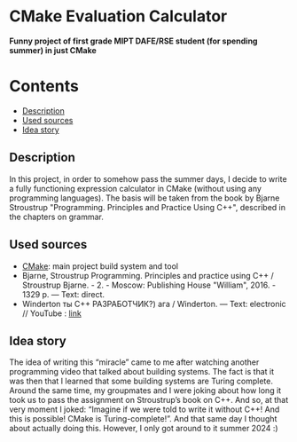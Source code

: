 # CMake Evaluation Calculator

**Funny project of first grade MIPT DAFE/RSE student (for spending summer) in just CMake**

# Contents
  * [Description](#description)
  * [Used sources](#used-sources)
  * [Idea story](#idea-story)

## Description

In this project, in order to somehow pass the summer days, I decide to write a fully functioning expression calculator in CMake (without using any programming languages). The basis will be taken from the book by Bjarne Stroustrup "Programming. Principles and Practice Using C++", described in the chapters on grammar.

## Used sources

* [CMake](https://cmake.org/): main project build system and tool
* Bjarne, Stroustrup Programming. Principles and practice using C++ / Stroustrup Bjarne. - 2. - Moscow: Publishing House "William", 2016. - 1329 p. — Text: direct.
* Winderton ты C++ РАЗРАБОТЧИК?) ага / Winderton. — Text: electronic // YouTube : [link](https://www.youtube.com/watch?v=CCBH8UQHCW4&ab_channel=Winderton)

## Idea story

The idea of ​​writing this “miracle” came to me after watching another programming video that talked about building systems. The fact is that it was then that I learned that some building systems are Turing complete. Around the same time, my groupmates and I were joking about how long it took us to pass the assignment on Stroustrup’s book on C++. And so, at that very moment I joked: “Imagine if we were told to write it without C++! And this is possible! CMake is Turing-complete!”. And that same day I thought about actually doing this. However, I only got around to it summer 2024 :)

